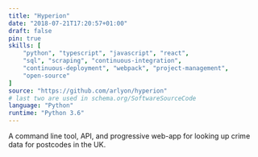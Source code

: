 ```yaml
---
title: "Hyperion"
date: "2018-07-21T17:20:57+01:00"
draft: false
pin: true
skills: [
    "python", "typescript", "javascript", "react",
    "sql", "scraping", "continuous-integration",
    "continuous-deployment", "webpack", "project-management",
    "open-source"
]
source: "https://github.com/arlyon/hyperion"
# last two are used in schema.org/SoftwareSourceCode
language: "Python"
runtime: "Python 3.6"
---
```


A command line tool, API, and progressive web-app for looking up
crime data for postcodes in the UK.
